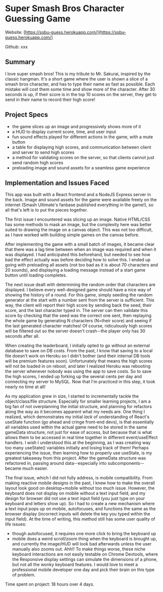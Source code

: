 # Super Smash Bros Character Guessing Game
Website: [https://ssbu-guess.herokuapp.com/](https://ssbu-guess.herokuapp.com/)

Github: xxx

## Summary
I love super smash bros! This is my tribute to Mr. Sakurai, inspired by the classic hangman. It's a short game where the user is shown a slice of a smash bros character,
and has to type their name as fast as possible. Each mistake will cost them some time and show more of the character. After 30 seconds is up, if their score
is in the top 10 scores on the server, they get to send in their name to record their high score!

## Project Specs
- the game slices up an image and progressively shows more of it 
- a HUD to display current score, time, and user input
- fun sound effects played for different actions in the game, with a mute button
- a table for displaying high scores, and communication between client and server to send high scores
- a method for validating scores on the server, so that clients cannot just send random high scores
- preloading image and sound assets for a seamless game experience

## Implementation and Issues Faced
This app was built with a React frontend and a NodeJS Express server in the back. Image and sound assets for the game were available freely on the internet 
(Smash Ultimate's fanbase published everything in the game!), so all that's left is to put the pieces together.

The first issue I encountered was slicing up an image. Native HTML/CSS has some methods to mask an image, but the complexity here was better suited to 
drawing the image on a canvas object. This was not too difficult, as I have worked with building simple games on the canvas before.

After implementing the game with a small batch of images, it became clear that there was a lag time between when an image was required and when it was 
displayed. I had anticipated this beforehand, but needed to see how bad the effect actually was before deciding how to solve this. I ended up going with
preloading all assets (not too bad as it is about 70 characters and 20 sounds), and displaying a loading message instead of a start game button until 
loading completes.

The next issue dealt with determining the random order that characters are displayed. I believe every well-designed game should have a nice way of showing the 
history of a round. For this game, simply seeding the random generator at the start with a number sent from the server is sufficient. This way, the client
will report their high score by sending back the seed, their score, and the last character typed in. The server can then validate this score by checking that
the seed was the correct one sent, then replaying the whole game by generating N characters (N=their score) and seeing if the last generated character matches!
Of course, ridiculously high scores will be filtered out so the server doesn't crash--the player only has 30 seconds after all.

When creating the leaderboard, I initially opted to go without an external database to save on DB costs. From the past, I know that saving to a local file doesn't work on Heroku so I didn't bother (and their internal DB tools will be premium features soon). Unfortunately that means the high scores will not be loaded in on reboot, and later I realized Heroku was rebooting the server whenever nobody was using the app to save costs. So to save the high scores, I ended up forking up the several cents per day and connecting my server to MySQL. Now that I'm practiced in this step, it took nearly no time at all!

As my application grew in size, I started to incrementally tackle the object/class/file structure. Especially for smaller learning projects, I am a big fan
of not overplanning the initial structure, and planning for refactors along the way as it becomes apparent what my needs are. One thing I realized, which 
demonstrates my initial *lack* of understanding of React's useState function (go ahead and cringe front-end devs), is that essentially all variables used
within the actual game need to be stored in the same gameData structure, not just for ease of access, but because that is what allows them to be accessed
in real time together in different event/useEffect handlers. I wish I understood this at the beginning, as I was creating way too many useState() variables
initially and losing track of them! Perhaps experiencing the issue, then learning how to properly use useState, is my greatest takeaway from this project. 
After the gameData structure was refactored in, passing around data--especially into subcomponents--became much easier.

The final issue, which I did not fully address, is mobile compatibility. From making reactive mobile designs in the past, I knew how to make the overall
layout look good on desktop+mobile without too much issue. However, the keyboard does not display on mobile without a text input field, and my design for
browser did not use a text input field (you just type on your keyboard and letters show up). So I had to create a new mechanism where a text input pops
up on mobile, autofocuses, and functions the same as the browser display (incorrect inputs will delete the key you typed within the input field). At the
time of writing, this method still has some user quality of life issues:
- though autofocused, it requires one more click to bring the keyboard up
- mobile does a weird scroll/zoom thing when the keyboard is brought up, and currently the image/HUD will look bad afterwards unless the user manually also
zooms out. Ahh!!
To make things worse, these niche keyboard interactions are not easily testable on Chrome Devtools, where the Responsive display settings can simulate the
dimensions of a phone, but not all the wonky keyboard features. I would love to meet a professional mobile developer one day and pick their brain on this
type of problem.

Time spent on project: 18 hours over 4 days.




